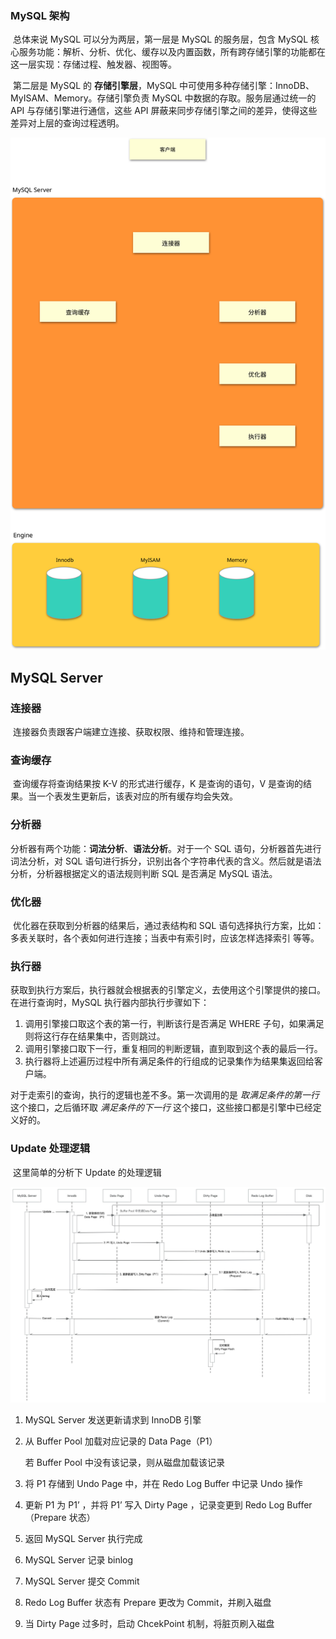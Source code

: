 ### MySQL 架构

​	总体来说 MySQL 可以分为两层，第一层是 MySQL 的服务层，包含 MySQL 核心服务功能：解析、分析、优化、缓存以及内置函数，所有跨存储引擎的功能都在这一层实现：存储过程、触发器、视图等。

​	第二层是 MySQL 的 **存储引擎层**，MySQL 中可使用多种存储引擎：InnoDB、MyISAM、Memory。存储引擎负责 MySQL 中数据的存取。服务层通过统一的 API 与存储引擎进行通信，这些 API 屏蔽来同步存储引擎之间的差异，使得这些差异对上层的查询过程透明。

![img](../image/mysql_architecture.svg)

## MySQL Server

### 连接器

​	连接器负责跟客户端建立连接、获取权限、维持和管理连接。

### 查询缓存

​	查询缓存将查询结果按 K-V 的形式进行缓存，K 是查询的语句，V 是查询的结果。当一个表发生更新后，该表对应的所有缓存均会失效。

### 分析器

​	分析器有两个功能：**词法分析**、**语法分析**。对于一个 SQL 语句，分析器首先进行词法分析，对 SQL 语句进行拆分，识别出各个字符串代表的含义。然后就是语法分析，分析器根据定义的语法规则判断 SQL 是否满足 MySQL 语法。

### 优化器

​	优化器在获取到分析器的结果后，通过表结构和 SQL 语句选择执行方案，比如：多表关联时，各个表如何进行连接；当表中有索引时，应该怎样选择索引 等等。

### 执行器

​	获取到执行方案后，执行器就会根据表的引擎定义，去使用这个引擎提供的接口。在进行查询时，MySQL 执行器内部执行步骤如下：

1. 调用引擎接口取这个表的第一行，判断该行是否满足 WHERE 子句，如果满足则将这行存在结果集中，否则跳过。
2. 调用引擎接口取下一行，重复相同的判断逻辑，直到取到这个表的最后一行。
3. 执行器将上述遍历过程中所有满足条件的行组成的记录集作为结果集返回给客户端。

对于走索引的查询，执行的逻辑也差不多。第一次调用的是 *取满足条件的第一行* 这个接口，之后循环取 *满足条件的下一行* 这个接口，这些接口都是引擎中已经定义好的。

### Update 处理逻辑

​	这里简单的分析下 Update 的处理逻辑

![img](../image/mysql_update_process.jpg)

1. MySQL Server 发送更新请求到 InnoDB 引擎

2. 从 Buffer Pool 加载对应记录的 Data Page（P1）

   若 Buffer Pool 中没有该记录，则从磁盘加载该记录

3. 将 P1 存储到 Undo Page 中，并在 Redo Log Buffer 中记录 Undo 操作

4. 更新 P1 为 P1’ ，并将 P1’ 写入 Dirty Page ，记录变更到 Redo Log Buffer（Prepare 状态）

5. 返回 MySQL Server 执行完成

6. MySQL Server 记录 binlog

7. MySQL Server 提交 Commit

8. Redo Log Buffer 状态有 Prepare 更改为 Commit，并刷入磁盘

9. 当 Dirty Page 过多时，启动 ChcekPoint 机制，将脏页刷入磁盘